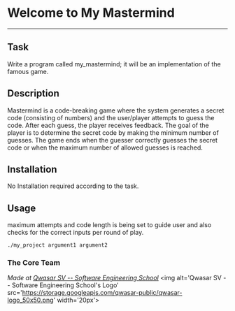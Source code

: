 # Welcome to My Mastermind
***

## Task
Write a program called my_mastermind; it will be an implementation of the famous game.

## Description
Mastermind is a code-breaking game where the system generates a secret code (consisting of numbers)
and the user/player attempts to guess the code. After each guess, the player receives feedback.
The goal of the player is to determine the secret code by making the minimum number of guesses.
The game ends when the guesser correctly guesses the secret code or when the maximum number of allowed guesses is reached.

## Installation
No Installation required according to the task.

## Usage
maximum attempts and code length is being set to guide user and also checks for the correct inputs per round of play.
```
./my_project argument1 argument2
```

### The Core Team


<span><i>Made at <a href='https://qwasar.io'>Qwasar SV -- Software Engineering School</a></i></span>
<span><img alt='Qwasar SV -- Software Engineering School's Logo' src='https://storage.googleapis.com/qwasar-public/qwasar-logo_50x50.png' width='20px'></span>
